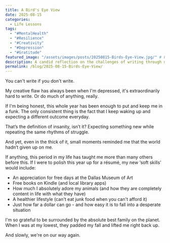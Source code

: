 ```yaml
---
title: A Bird's Eye View
date: 2025-08-15
categories:
  - Life Lessons
tags:
  - "#MentalHealth"
  - "#Resilience"
  - "#Creativity"
  - "#Depression"
  - "#Gratitude"
featured_image: "/assets/images/posts/20250815-Birds-Eye-View.jpg/" # Featured image for blog listing
description: A candid reflection on the challenges of writing through depression, the lessons learned during a difficult year, and the unexpected soft skills gained along the way — with gratitude for family, simple joys, and hope for better days ahead.
permalink: /blog/2025-08-15-Birds-Eye-View/
---
```


You can't write if you don't write.

My creative flaw has always been when I'm depressed, it's extraordinarily hard to write. Or do much of anything, really.

If I'm being honest, this whole year has been enough to put and keep me in a funk. The only consistent thing is the fact that I keep waking up and expecting a different outcome everyday.

That’s the definition of insanity, isn’t it? Expecting something new while repeating the same rhythms of struggle.

And yet, even in the thick of it, small moments reminded me that the world hadn’t given up on me.

If anything, this period in my life has taught me more than many others before this. If I were to polish this year up for a résumé, my new ‘soft skills’ would include:

- An appreciation for free days at the Dallas Museum of Art
- Free books on Kindle (and local library apps)
- How much I absolutely adore my animals (and how they are completely content in life with what they have)
- A healthier lifestyle (can't eat junk food when you can't afford it)
- Just how far a dollar can go - and how easy it is to fall into a desperate situation

I'm so grateful to be surrounded by the absolute best family on the planet. When I was at my lowest, they padded my fall and lifted me right back up.

And slowly, we're on our way again.